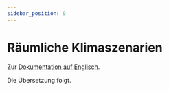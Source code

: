 ```yaml
---
sidebar_position: 9
---
```


# Räumliche Klimaszenarien

Zur [Dokumentation auf Englisch](https://opendatadocs.meteoswiss.ch/c-climate-data/c9-spatial-climate-scenarios).

Die Übersetzung folgt.
